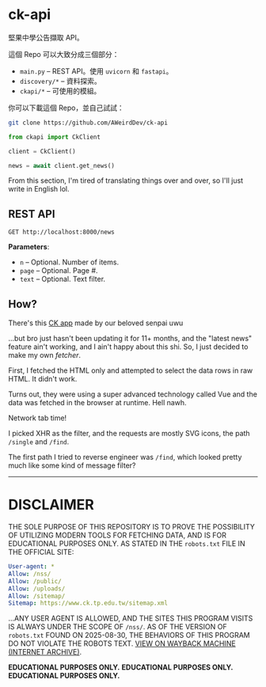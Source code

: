 # ck-api

堅果中學公告擷取 API。

這個 Repo 可以大致分成三個部分：

- `main.py` – REST API。使用 `uvicorn` 和 `fastapi`。
- `discovery/*` – 資料探索。
- `ckapi/*` – 可使用的模組。

你可以下載這個 Repo，並自己試試：

```sh
git clone https://github.com/AWeirdDev/ck-api
```

```python
from ckapi import CkClient

client = CkClient()

news = await client.get_news()
```

From this section, I'm tired of translating things over and over, so I'll just write in English lol.

## REST API
```http
GET http://localhost:8000/news
```

**Parameters**:
- `n` – Optional. Number of items.
- `page` – Optional. Page #.
- `text` – Optional. Text filter.

## How?
There's this [CK app](https://apps.apple.com/app/id6608961910) made by our beloved senpai uwu

...but bro just hasn't been updating it for 11+ months, and the "latest news" feature ain't working, and I ain't happy about this shi. So, I just decided to make my own *fetcher*.

First, I fetched the HTML only and attempted to select the data rows in raw HTML. It didn't work.

Turns out, they were using a super advanced technology called Vue and the data was fetched in the browser at runtime. Hell nawh.

Network tab time!

I picked XHR as the filter, and the requests are mostly SVG icons, the path `/single` and `/find`.

The first path I tried to reverse engineer was `/find`, which looked pretty much like some kind of message filter?

***

# DISCLAIMER

THE SOLE PURPOSE OF THIS REPOSITORY IS TO PROVE THE POSSIBILITY OF UTILIZING MODERN TOOLS FOR FETCHING DATA, AND IS FOR EDUCATIONAL PURPOSES ONLY.
AS STATED IN THE `robots.txt` FILE IN THE OFFICIAL SITE:

```yml
User-agent: *
Allow: /nss/
Allow: /public/
Allow: /uploads/
Allow: /sitemap/
Sitemap: https://www.ck.tp.edu.tw/sitemap.xml
```

...ANY USER AGENT IS ALLOWED, AND THE SITES THIS PROGRAM VISITS IS ALWAYS UNDER THE SCOPE OF `/nss/`.
AS OF THE VERSION OF `robots.txt` FOUND ON 2025-08-30, THE BEHAVIORS OF THIS PROGRAM DO NOT VIOLATE THE ROBOTS TEXT.
[VIEW ON WAYBACK MACHINE (INTERNET ARCHIVE)](https://web.archive.org/web/20250830100619/https://www.ck.tp.edu.tw/robots.txt).

**EDUCATIONAL PURPOSES ONLY.** **EDUCATIONAL PURPOSES ONLY.** **EDUCATIONAL PURPOSES ONLY.** 
